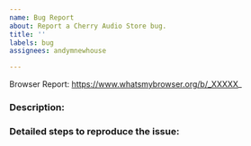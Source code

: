 ```yaml
---
name: Bug Report
about: Report a Cherry Audio Store bug.
title: ''
labels: bug
assignees: andymnewhouse

---
```


Browser Report: https://www.whatsmybrowser.org/b/_XXXXX_

### Description:


### Detailed steps to reproduce the issue:
